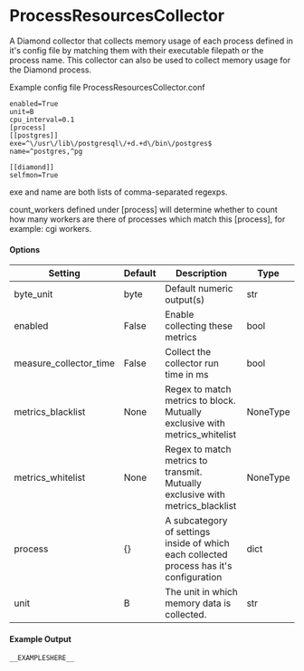 <!--This file was generated from the python source
Please edit the source to make changes
-->
ProcessResourcesCollector
=====

A Diamond collector that collects memory usage of each process defined in it's
config file by matching them with their executable filepath or the process name.
This collector can also be used to collect memory usage for the Diamond process.

Example config file ProcessResourcesCollector.conf

```
enabled=True
unit=B
cpu_interval=0.1
[process]
[[postgres]]
exe=^\/usr\/lib\/postgresql\/+d.+d\/bin\/postgres$
name=^postgres,^pg

[[diamond]]
selfmon=True
```

exe and name are both lists of comma-separated regexps.

count_workers defined under [process] will determine whether to count how many
workers are there of processes which match this [process],
for example: cgi workers.


#### Options

Setting | Default | Description | Type
--------|---------|-------------|-----
byte_unit | byte | Default numeric output(s) | str
enabled | False | Enable collecting these metrics | bool
measure_collector_time | False | Collect the collector run time in ms | bool
metrics_blacklist | None | Regex to match metrics to block. Mutually exclusive with metrics_whitelist | NoneType
metrics_whitelist | None | Regex to match metrics to transmit. Mutually exclusive with metrics_blacklist | NoneType
process | {} | A subcategory of settings inside of which each collected process has it's configuration | dict
unit | B | The unit in which memory data is collected. | str

#### Example Output

```
__EXAMPLESHERE__
```

